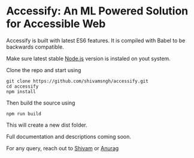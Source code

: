 # Accessify: An ML Powered Solution for Accessible Web

Accessify is built with latest ES6 features. It is compiled with Babel to be backwards compatible.

Make sure latest stable [Node.js](https://node.org) version is instaled on yout system.

Clone the repo and start using


```
git clone https://github.com/shivamsngh/accessify.git
cd accessify
npm install
```

Then build the source using 
```
npm run build
```
This will create a new dist folder.

Full documentation and descriptions coming soon.

For any query, reach out to [Shivam](mailto:shivamsngh@hotmail.com) or [Anurag](mailto:anurag.bhd@gmail.com)